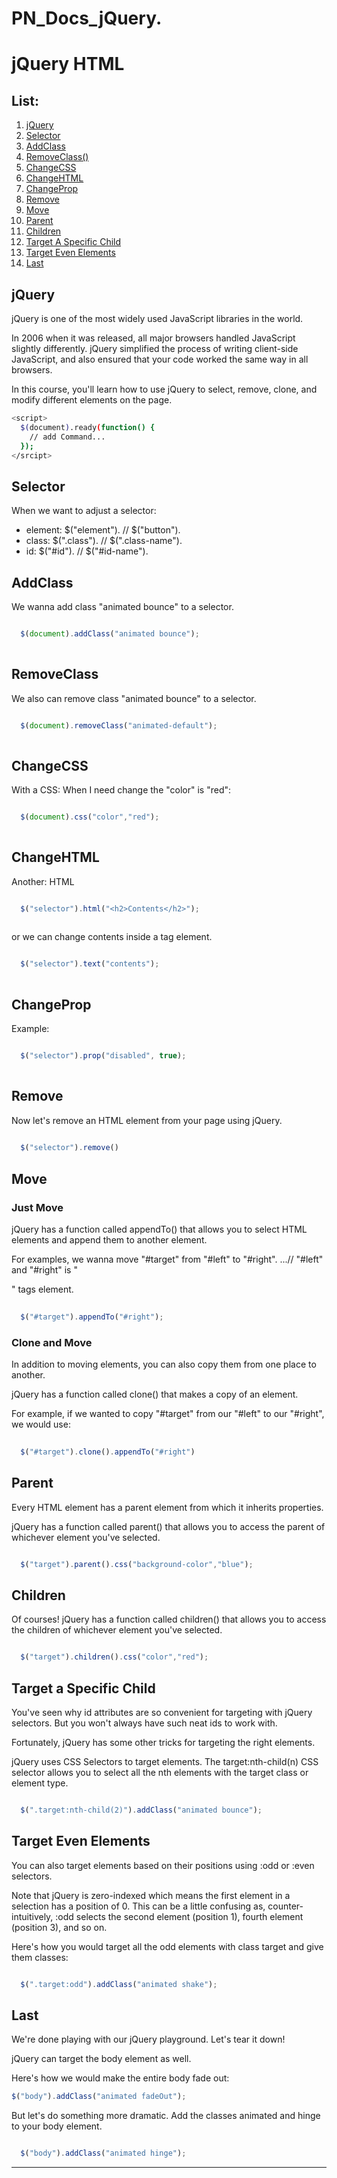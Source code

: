 # PN_Docs_jQuery.

# jQuery HTML

## List:

1. [jQuery](#jquery)
2. [Selector](#selector)
3. [AddClass](#addclass)
4. [RemoveClass()](#removeclass)
5. [ChangeCSS](#changeCss)
6. [ChangeHTML](#changeHTML)
7. [ChangeProp](#changeProp)
8. [Remove](#remove)
9. [Move](#move)
10. [Parent](#parent)
11. [Children](#children)
12. [Target A Specific Child](#target-a-specific-child)
13. [Target Even Elements](#target-even-element)
14. [Last](#last)

## jQuery

jQuery is one of the most widely used JavaScript libraries in the world.

In 2006 when it was released, all major browsers handled JavaScript slightly differently. jQuery simplified the process of writing client-side JavaScript, and also ensured that your code worked the same way in all browsers.

In this course, you'll learn how to use jQuery to select, remove, clone, and modify different elements on the page.

```bash
<script>
  $(document).ready(function() {
    // add Command...
  }); 
</srcipt>
```

## Selector

When we want to adjust a selector:
- element:  $("element"). // $("button").
- class:    $(".class").  // $(".class-name").
- id:       $("#id").      // $("#id-name").  

## AddClass

We wanna add class "animated bounce" to a selector.

```javascript

  $(document).addClass("animated bounce");
  
```

## RemoveClass

We also can remove class "animated bounce" to a selector.

```javascript

  $(document).removeClass("animated-default");
  
```

## ChangeCSS

With a CSS:
When I need change the "color" is "red":

```javascript

  $(document).css("color","red");
  
```

## ChangeHTML

Another:
HTML

```javascript

  $("selector").html("<h2>Contents</h2>");
  
```

or we can change contents inside a tag element.
```javascript

  $("selector").text("contents");
  
```

## ChangeProp

Example:
```javascript

  $("selector").prop("disabled", true);
  
```

## Remove

Now let's remove an HTML element from your page using jQuery.

```javascript
  
  $("selector").remove()

```
  
## Move

### Just Move 
jQuery has a function called appendTo() that allows you to select HTML elements and append them to another element.

For examples, we wanna move "#target" from "#left" to "#right".  ...// "#left" and "#right" is "<div>" tags element.
  
```javascript
  
  $("#target").appendTo("#right");

```
### Clone and Move
In addition to moving elements, you can also copy them from one place to another.

jQuery has a function called clone() that makes a copy of an element.

For example, if we wanted to copy "#target" from our "#left" to our "#right", we would use:

```javascript
  
  $("#target").clone().appendTo("#right")

```

## Parent

Every HTML element has a parent element from which it inherits properties.

jQuery has a function called parent() that allows you to access the parent of whichever element you've selected.

```javascript

  $("target").parent().css("background-color","blue");

```

## Children

Of courses!
jQuery has a function called children() that allows you to access the children of whichever element you've selected.

```javascript

  $("target").children().css("color","red");

```

## Target a Specific Child

You've seen why id attributes are so convenient for targeting with jQuery selectors. But you won't always have such neat ids to work with.

Fortunately, jQuery has some other tricks for targeting the right elements.

jQuery uses CSS Selectors to target elements. The target:nth-child(n) CSS selector allows you to select all the nth elements with the target class or element type.

```javascript

  $(".target:nth-child(2)").addClass("animated bounce");

```

## Target Even Elements

You can also target elements based on their positions using :odd or :even selectors.

Note that jQuery is zero-indexed which means the first element in a selection has a position of 0. This can be a little confusing as, counter-intuitively, :odd selects the second element (position 1), fourth element (position 3), and so on.

Here's how you would target all the odd elements with class target and give them classes:

```javascript

  $(".target:odd").addClass("animated shake");

```

## Last

We're done playing with our jQuery playground. Let's tear it down!

jQuery can target the body element as well.

Here's how we would make the entire body fade out: 

```javascript
$("body").addClass("animated fadeOut");
```

But let's do something more dramatic. Add the classes animated and hinge to your body element.

```javascript

  $("body").addClass("animated hinge");

```
----------
